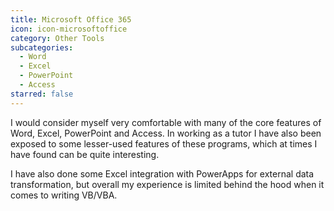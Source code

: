 ```yaml
---
title: Microsoft Office 365
icon: icon-microsoftoffice
category: Other Tools
subcategories:
  - Word
  - Excel
  - PowerPoint
  - Access
starred: false
---
```

I would consider myself very comfortable with many of the core features of Word, Excel, PowerPoint and Access. In working as a tutor I have also been exposed to some lesser-used features of these programs, which at times I have found can be quite interesting.

I have also done some Excel integration with PowerApps for external data transformation, but overall my experience is limited behind the hood when it comes to writing VB/VBA.